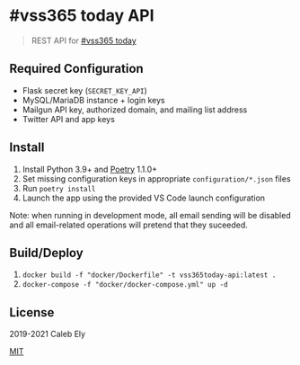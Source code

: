 # #vss365 today API

> REST API for [#vss365 today](https://vss365today.com)

## Required Configuration

* Flask secret key (`SECRET_KEY_API`)
* MySQL/MariaDB instance + login keys
* Mailgun API key, authorized domain, and mailing list address
* Twitter API and app keys

## Install

1. Install Python 3.9+ and [Poetry](https://poetry.eustace.io/) 1.1.0+
1. Set missing configuration keys in appropriate `configuration/*.json` files
1. Run `poetry install`
1. Launch the app using the provided VS Code launch configuration

Note: when running in development mode, all email sending will be disabled and
all email-related operations will pretend that they suceeded.


## Build/Deploy

1. `docker build -f "docker/Dockerfile" -t vss365today-api:latest .`
1. `docker-compose -f "docker/docker-compose.yml" up -d`

## License

2019-2021 Caleb Ely

[MIT](LICENSE)
